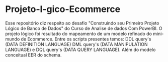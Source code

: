 # Projeto-l-gico-Ecommerce
Esse repositório diz respeito ao desafio "Construindo seu Primeiro Projeto Lógico de Banco de Dados" do Curso de Analise de dados Com PowerBI. O projeto lógico foi resultado do mapeamento de um modelo refinado do mini-mundo de Ecommerce. Entre os scripts presentes temos: DDL query's (DATA DEFINITION LANGUAGE) DML query's (DATA MANIPULATION LANGUAGE) e DQL query's (DATA QUERY LANGUAGE). Além do modelo conceitual EER do schema.
